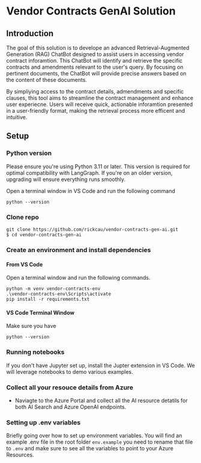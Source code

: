 # Vendor Contracts GenAI Solution

## Introduction

The goal of this solution is to develope an advanced Retrieval-Augmented Generation (RAG) ChatBot designed to assist users in accessing vendor contract inforamtion.  This ChatBot will identify and retrieve the specific contracts and amendments relevant to the user's query.  By focusing on pertinent documents, the ChatBot will provide precise answers based on the content of these documents.

By simpliying access to the contract details, admendments and specific clauses, this tool aims to streamline the contract management and enhance user experiecne.  Users will receive quick, actionable inforamtion presented in a user-friendly format, making the retrieval process more efficent and intuitive.

## Setup

### Python version

Please ensure you're using Python 3.11 or later. 
This version is required for optimal compatibility with LangGraph. If you're on an older version, 
upgrading will ensure everything runs smoothly.

Open a terminal window in VS Code and run the following command

```
python --version
```

### Clone repo
```
git clone https://github.com/rickcau/vendor-contracts-gen-ai.git
$ cd vendor-contracts-gen-ai
```

### Create an environment and install dependencies
#### From VS Code
Open a terminal window and run the following commands.

```
python -m venv vendor-contracts-env
.\vendor-contracts-env\Scripts\activate
pip install -r requirements.txt
```
#### VS Code Terminal Window
Make sure you have 
```
python --version
```

### Running notebooks
If you don't have Jupyter set up, install the Jupter extension in VS Code.  We will leverage notebooks to demo various examples.

### Collect all your resouce details from Azure
* Naviagte to the Azure Portal and collect all the AI resource detatils for both AI Search and Azure OpenAI endpoints.

### Setting up .env variables
Briefly going over how to set up environment variables. You will find an example .env file in the root folder `env.example` you need to rename that file
to `.env` and make sure to see all the variables to point to your Azure Resources.


